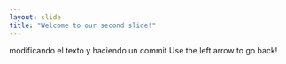 ```yaml
---
layout: slide
title: "Welcome to our second slide!"
---
```

modificando el texto y haciendo un commit
Use the left arrow to go back!
